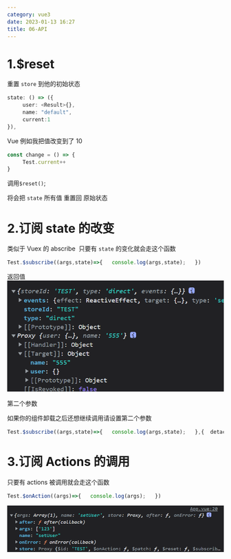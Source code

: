 ```yaml
---
category: vue3
date: 2023-01-13 16:27
title: 06-API
---
```


# 1.$reset

重置 `store` 到他的初始状态

```ts
state: () => ({
     user: <Result>{},
     name: "default",
     current:1
}),
```

Vue 例如我把值改变到了 10

```ts
const change = () => {
     Test.current++
}
```

调用`$reset()`;

将会把 `state` 所有值 重置回 原始状态

# 2.订阅 state 的改变

类似于 Vuex 的 abscribe  只要有 `state` 的变化就会走这个函数

```typescript
Test.$subscribe((args,state)=>{   console.log(args,state);   })
```

返回值
![](./_images/image-2023-01-13_16-29-02-647-06-API.png)

第二个参数

如果你的组件卸载之后还想继续调用请设置第二个参数

```typescript
Test.$subscribe((args,state)=>{   console.log(args,state);   },{  detached:true})
```

# 3.订阅 Actions 的调用

只要有 actions 被调用就会走这个函数

```typescript
Test.$onAction((args)=>{   console.log(args);   })
```

![](./_images/image-2023-01-13_16-29-35-577-06-API.png)